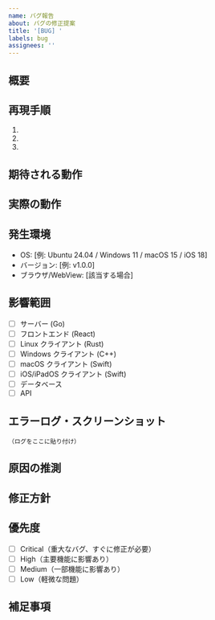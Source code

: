 ```yaml
---
name: バグ報告
about: バグの修正提案
title: '[BUG] '
labels: bug
assignees: ''
---
```


## 概要
<!-- バグの概要を簡潔に記述してください -->

## 再現手順
<!-- バグを再現するための手順を記述してください -->
1. 
2. 
3. 

## 期待される動作
<!-- 本来どのように動作すべきかを記述してください -->

## 実際の動作
<!-- 実際にどのように動作しているかを記述してください -->

## 発生環境
<!-- バグが発生する環境を記述してください -->
- OS: [例: Ubuntu 24.04 / Windows 11 / macOS 15 / iOS 18]
- バージョン: [例: v1.0.0]
- ブラウザ/WebView: [該当する場合]

## 影響範囲
<!-- このバグが影響を及ぼしているコンポーネントやモジュールを記述してください -->
- [ ] サーバー (Go)
- [ ] フロントエンド (React)
- [ ] Linux クライアント (Rust)
- [ ] Windows クライアント (C++)
- [ ] macOS クライアント (Swift)
- [ ] iOS/iPadOS クライアント (Swift)
- [ ] データベース
- [ ] API

## エラーログ・スクリーンショット
<!-- エラーメッセージ、ログ、スクリーンショットなどがあれば添付してください -->
```
（ログをここに貼り付け）
```

## 原因の推測
<!-- バグの原因について推測があれば記述してください -->

## 修正方針
<!-- 修正のアプローチや方針があれば記述してください -->

## 優先度
<!-- バグの重要度・緊急度を記述してください -->
- [ ] Critical（重大なバグ、すぐに修正が必要）
- [ ] High（主要機能に影響あり）
- [ ] Medium（一部機能に影響あり）
- [ ] Low（軽微な問題）

## 補足事項
<!-- その他、修正時に注意すべき点や参考情報があれば記述してください -->

